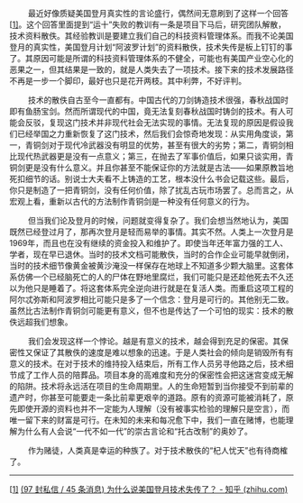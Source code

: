 
$\quad \quad$最近好像质疑美国登月真实性的言论盛行，偶然间无意刷到了这样一个回答[[1\]](#_ftn1)。这个回答里面提到“运十”失败的教训有一条是项目下马后，研究团队解散，技术资料散佚。其经验教训是要建立我们自己的科技资料管理体系。而我不论美国登月的真实性，美国登月计划“阿波罗计划”的资料散佚，技术失传是板上钉钉的事了。其原因可能是所谓的科技资料管理体系的不健全，可能也有美国产业空心化的恶果之一，但其结果是一致的，就是人类失去了一项技术。接下来的技术发展路径不再是一步一个脚印，最好也只是花开两枝。其中利弊，不好评判。

$\quad \quad$技术的散佚自古至今一直都有。中国古代的刀剑铸造技术很强，春秋战国时即有鱼肠宝剑。然而所谓现代的中国，竟无法复刻春秋战国时铸剑的技术。有人可能会反驳，复现这门技术并非现代社会无法实现的事情。无法复现的原因是假设我们已经举国之力重新恢复了这门技术，然后我们会惊奇地发现：从实用角度谈，第一，青铜剑对于现代冷武器没有明显的优势，甚至有很大的劣势；第二，青铜剑相比现代热武器更是没有一点意义；第三，在抛去了军事价值后，如果只谈实用，青铜剑更是没有什么意义。并且你甚至不能保证你的方法就是古法——如果原教旨地死扣细节的话。别说士大夫看不上铸造的工艺，根本没什么书会记载这些。最后，你只是制造了一把青铜剑，没有任何价值，除了扰乱古玩市场罢了。总而言之，从宏观上看，重新以古代的方法制作青铜剑是一种没有任何意义的行为。

$\quad \quad$但当我们论及登月的时候，问题就变得复杂了。我们会想当然地认为，美国既然已经登过月了，那再次登月是轻而易举的事情。其实不然。人类上一次登月是1969年，而且也在没有继续的资金投入和维护了。即使当年还年富力强的工人、学者，现在早已退休。当时的技术文档可能散佚，当时的合作企业可能早就倒闭，当时的技术细节像黄金被黄沙淹没一样保存在地球上不知道多少颗大脑里。这套体系仿佛一个已经脑死亡的人的尸体在野地里腐烂，我们可能只是还趁他死去不久还以为他只是睡着了。将这套体系完全逆向进行就是在复活人类。而重启这项工程的阿尔忒弥斯和阿波罗相比可能只是多了一个信念：登月是可行的。其他别无二致。虽然比古法制作青铜剑可能更有意义，但不也是传达了一个可怕的现实：技术的散佚远超我们想象。

$\quad \quad$我们会发现这样一个悖论。越是有意义的技术，越会得到充足的保密。其保密性又保证了其散佚的速度是难以想象的迅速。于是人类社会的倾向是销毁所有有意义的技术。在对于技术的维持投入结束后，所有工作人员另寻他路之后，技术细节成了工作人员的陪葬品。项目本身的高难度和充分的保密性会把这迷宫变成无解的陷阱。技术将永远活在项目的生命周期里。人的生命短暂到当你接受不到前辈的遗产时，你甚至可能要走一条比前辈更艰辛的道路。原有的资源可能被消耗了，原先即使开源的资料也并不一定能为人理解（没有被事实检验的理解只是空言），而唯一留下来的财富是可行。在未知的未来和每况愈下中，我们一直在赌博，也能理解为什么有人会说“一代不如一代”的崇古言论和“托古改制”的奥妙了。

$\quad \quad$作为赌徒，人类真是幸运的种族了。对于技术散佚的“杞人忧天”也有待商榷了。



------

[[1\]](#_ftnref1) [(97 封私信 / 45 条消息) 为什么说美国登月技术失传了？ - 知乎 (zhihu.com)](https://www.zhihu.com/question/488862061/answer/2679972897)

